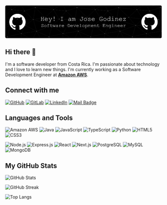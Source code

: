![Header](./github-header-image.png)

## Hi there 👋

I'm a software developer from Costa Rica. I'm passionate about technology and I love to learn new things.
I'm currently working as a Software Development Engineer at [**Amazon AWS**](https://www.amazon.jobs/en/landing_pages/AWS-kumo).

## Connect with me

[![GitHub](https://img.shields.io/badge/GitHub-100000?style=for-the-badge&logo=github&logoColor=white)](https://github.com/zenidog8)
[![GitLab](https://img.shields.io/badge/GitLab-330F63?style=for-the-badge&logo=gitlab&logoColor=white)](https://gitlab.com/zenidog8)
[![LinkedIn](https://img.shields.io/badge/LinkedIn-0077B5?style=for-the-badge&logo=linkedin&logoColor=white)](https://pe.linkedin.com/in/zenidog8)
[![Mail Badge](https://img.shields.io/badge/Gmail-FF0000?style=for-the-badge&logo=gmail&logoColor=white)](mailto:rodolfojose1996@gmail.com)

<!-- Create a stats section for my github profile page -->

## Languages and Tools

![Amazon AWS](https://img.shields.io/badge/Amazon%20AWS-232F3E?style=for-the-badge&logo=amazon-aws&logoColor=white)
![Java](https://img.shields.io/badge/Java-ED8B00?style=for-the-badge&logo=java&logoColor=white)
![JavaScript](https://img.shields.io/badge/JavaScript-F7DF1E?style=for-the-badge&logo=javascript&logoColor=black)
![TypeScript](https://img.shields.io/badge/TypeScript-007ACC?style=for-the-badge&logo=typescript&logoColor=white)
![Python](https://img.shields.io/badge/Python-3776AB?style=for-the-badge&logo=python&logoColor=white)
![HTML5](https://img.shields.io/badge/HTML5-E34F26?style=for-the-badge&logo=html5&logoColor=white)
![CSS3](https://img.shields.io/badge/CSS3-1572B6?style=for-the-badge&logo=css3&logoColor=white)

![Node.js](https://img.shields.io/badge/Node.js-43853D?style=for-the-badge&logo=node.js&logoColor=white)
![Express.js](https://img.shields.io/badge/Express.js-404D59?style=for-the-badge)
![React](https://img.shields.io/badge/React-20232A?style=for-the-badge&logo=react&logoColor=61DAFB)
![Next.js](https://img.shields.io/badge/Next.js-000000?style=for-the-badge&logo=next.js&logoColor=white)
![PostgreSQL](https://img.shields.io/badge/PostgreSQL-316192?style=for-the-badge&logo=postgresql&logoColor=white)
![MySQL](https://img.shields.io/badge/MySQL-00000F?style=for-the-badge&logo=mysql&logoColor=white)
![MongoDB](https://img.shields.io/badge/MongoDB-4EA94B?style=for-the-badge&logo=mongodb&logoColor=white)

## My GitHub Stats
    
![GitHub Stats](https://github-readme-stats.vercel.app/api?username=zenidog8&show_icons=true&locale=en&theme=gotham)

![GitHub Streak](https://github-readme-streak-stats.herokuapp.com/?user=zenidog8&theme=gotham)

![Top Langs](https://github-readme-stats.vercel.app/api/top-langs/?username=zenidog8&theme=gotham)
